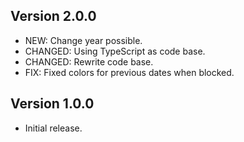 ## Version 2.0.0
- NEW: Change year possible.
- CHANGED: Using TypeScript as code base.
- CHANGED: Rewrite code base.
- FIX: Fixed colors for previous dates when blocked.

## Version 1.0.0
- Initial release.